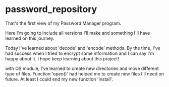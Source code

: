 # password_repository

That's the first view of my Password Manager program.

Here I'm going to include all versions I'll make and something I'll have learned on this journey.

Today I've learned about 'decode' and 'encode' methods.
By the time, I've had success when I tried to encrypt some information and I can say I'm happy about it.
I hope keep learning about this project!

with OS module, I've learned to create new directories and move different type of files.
Function 'open()' had helped me to create new files I'll need on future.
At least I could end my new function 'install'.